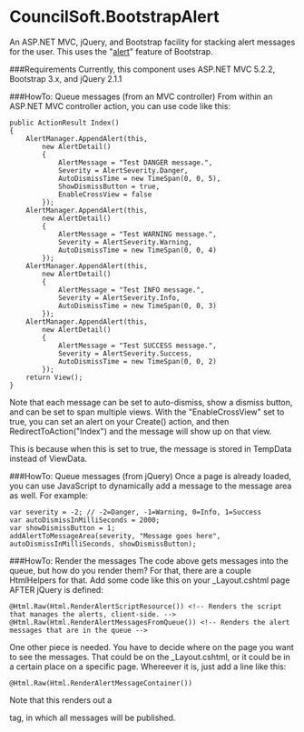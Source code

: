 CouncilSoft.BootstrapAlert
==========================

An ASP.NET MVC, jQuery, and Bootstrap facility for stacking alert messages for the user. This uses the "[alert](http://getbootstrap.com/components/#alerts)" feature of Bootstrap.

###Requirements
Currently, this component uses ASP.NET MVC 5.2.2, Bootstrap 3.x, and jQuery 2.1.1

###HowTo: Queue messages (from an MVC controller)
From within an ASP.NET MVC controller action, you can use code like this:

    public ActionResult Index()
    {
        AlertManager.AppendAlert(this,
            new AlertDetail()
            {
                AlertMessage = "Test DANGER message.",
                Severity = AlertSeverity.Danger,
                AutoDismissTime = new TimeSpan(0, 0, 5),
                ShowDismissButton = true,
                EnableCrossView = false
            });
        AlertManager.AppendAlert(this,
            new AlertDetail()
            {
                AlertMessage = "Test WARNING message.",
                Severity = AlertSeverity.Warning,
                AutoDismissTime = new TimeSpan(0, 0, 4)
            });
        AlertManager.AppendAlert(this,
            new AlertDetail()
            {
                AlertMessage = "Test INFO message.",
                Severity = AlertSeverity.Info,
                AutoDismissTime = new TimeSpan(0, 0, 3)
            });
        AlertManager.AppendAlert(this,
            new AlertDetail()
            {
                AlertMessage = "Test SUCCESS message.",
                Severity = AlertSeverity.Success,
                AutoDismissTime = new TimeSpan(0, 0, 2)
            });
        return View();
    }

Note that each message can be set to auto-dismiss, show a dismiss button, and can be set to span multiple views. With the "EnableCrossView" set to true, you can set an alert on your Create() action, and then RedirectToAction("Index") and the message will show up on that view.

This is because when this is set to true, the message is stored in TempData instead of ViewData.

###HowTo: Queue messages (from jQuery)
Once a page is already loaded, you can use JavaScript to dynamically add a message to the message area as well. For example:

    var severity = -2; // -2=Danger, -1=Warning, 0=Info, 1=Success
    var autoDismissInMilliSeconds = 2000;
    var showDismissButton = 1;
    addAlertToMessageArea(severity, "Message goes here", autoDismissInMilliSeconds, showDismissButton);

###HowTo: Render the messages
The code above gets messages into the queue, but how do you render them? For that, there are a couple HtmlHelpers for that. Add some code like this on your _Layout.cshtml page AFTER jQuery is defined:

    @Html.Raw(Html.RenderAlertScriptResource()) <!-- Renders the script that manages the alerts, client-side. -->
    @Html.Raw(Html.RenderAlertMessagesFromQueue()) <!-- Renders the alert messages that are in the queue -->

One other piece is needed. You have to decide where on the page you want to see the messages. That could be on the _Layout.cshtml, or it could be in a certain place on a specific page. Whereever it is, just add a line like this:

    @Html.Raw(Html.RenderAlertMessageContainer())

Note that this renders out a <div> tag, in which all messages will be published.
